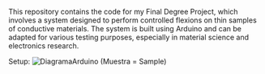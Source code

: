 This repository contains the code for my Final Degree Project, which involves a system designed to perform controlled flexions on thin samples of conductive materials. The system is built using Arduino and can be adapted for various testing purposes, especially in material science and electronics research.

Setup:
![DiagramaArduino](https://github.com/user-attachments/assets/4a0c923f-37d6-4b0a-b6e2-81b76b396d36)
(Muestra = Sample) 
